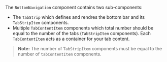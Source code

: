 The `BottomNavigation` component contains two sub-components:
- The `TabStrip` which defines and rendres the bottom bar and its `TabStripItem` components.
- Multiple `TabContentItem` components which total number should be equal to the number of the tabs (`TabStripItem` components). Each `TabContentItem` acts as a container for your tab content.

<snippet id='bottom-navigation-usage-html'/>
<snippet id='bottom-navigation-usage-css'/>

> **Note:** The number of `TabStripItem` components must be equal to the number of `tabContentItem` components.

